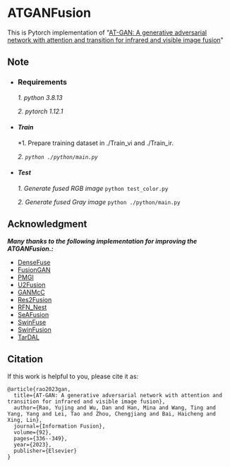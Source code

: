 
# ATGANFusion

This is Pytorch implementation of "[AT-GAN: A generative adversarial network with attention and transition for infrared and visible image fusion](https://www.sciencedirect.com/science/article/abs/pii/S156625352200255X)"



## Note


- ### Requirements
  *1. python 3.8.13*
  
  *2. pytorch 1.12.1*


- #### *Train*
  *1.  Prepare training dataset in ./Train_vi and ./Train_ir.
  
  *2.  `python ./python/main.py`*

- #### *Test*
  *1.  Generate fused RGB image*
   `python test_color.py`
  
  *2.  Generate fused Gray image*
  `python ./python/main.py`



## Acknowledgment
***Many thanks to the following implementation for improving the ATGANFusion.:***

- [DenseFuse](https://github.com/hli1221/imagefusion_densefuse)
- [FusionGAN](https://github.com/jiayi-ma/FusionGAN) 
- [PMGI](https://github.com/HaoZhang1018/PMGI_AAAI2020)
- [U2Fusion](https://github.com/hanna-xu/U2Fusion)
- [GANMcC](https://github.com/HaoZhang1018/GANMcC)
- [Res2Fusion](https://github.com/Zhishe-Wang/Res2Fusion)
- [RFN_Nest](https://github.com/hli1221/imagefusion-rfn-nest)
- [SeAFusion](https://github.com/Linfeng-Tang/SeAFusion)
- [SwinFuse](https://github.com/search?q=SwinFuse)
- [SwinFusion](https://github.com/Linfeng-Tang/SwinFusion)
- [TarDAL](https://github.com/JinyuanLiu-CV/TarDAL)


## Citation
If this work is helpful to you, please cite it as:

```
@article{rao2023gan,
  title={AT-GAN: A generative adversarial network with attention and transition for infrared and visible image fusion},
  author={Rao, Yujing and Wu, Dan and Han, Mina and Wang, Ting and Yang, Yang and Lei, Tao and Zhou, Chengjiang and Bai, Haicheng and Xing, Lin},
  journal={Information Fusion},
  volume={92},
  pages={336--349},
  year={2023},
  publisher={Elsevier}
}
```

